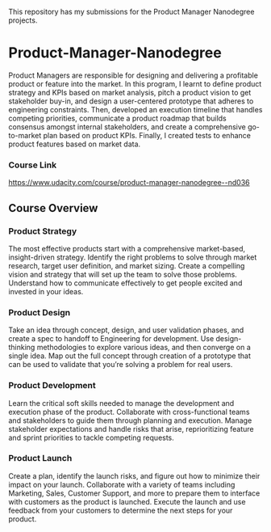 This repository has my submissions for the Product Manager Nanodegree projects.

# Product-Manager-Nanodegree
Product Managers are responsible for designing and delivering a profitable product or feature into the market. In this program, I learnt to define product strategy and KPIs based on market analysis, pitch a product vision to get stakeholder buy-in, and design a user-centered prototype that adheres to engineering constraints. Then, developed an execution timeline that handles competing priorities, communicate a product roadmap that builds consensus amongst internal stakeholders, and create a comprehensive go-to-market plan based on product KPIs. Finally, I created tests to enhance product features based on market data.

### Course Link
https://www.udacity.com/course/product-manager-nanodegree--nd036

## Course Overview

### Product Strategy

The most effective products start with a comprehensive market-based, insight-driven strategy. Identify the right problems to solve through market research, target user definition, and market sizing. Create a compelling vision and strategy that will set up the team to solve those problems. Understand how to communicate effectively to get people excited and invested in your ideas.

### Product Design

Take an idea through concept, design, and user validation phases, and create a spec to handoff to Engineering for development. Use design-thinking methodologies to explore various ideas, and then converge on a single idea. Map out the full concept through creation of a prototype that can be used to validate that you’re solving a problem for real users.

### Product Development

Learn the critical soft skills needed to manage the development and execution phase of the product. Collaborate with cross-functional teams and stakeholders to guide them through planning and execution. Manage stakeholder expectations and handle risks that arise, reprioritizing feature and sprint priorities to tackle competing requests.

### Product Launch

Create a plan, identify the launch risks, and figure out how to minimize their impact on your launch. Collaborate with a variety of teams including Marketing, Sales, Customer Support, and more to prepare them to interface with customers as the product is launched. Execute the launch and use feedback from your customers to determine the next steps for your product.
